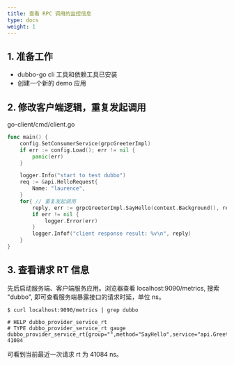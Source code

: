 ```yaml
---
title: 查看 RPC 调用的监控信息
type: docs
weight: 1
---
```


## 1. 准备工作

- dubbo-go cli 工具和依赖工具已安装
- 创建一个新的 demo 应用

## 2. 修改客户端逻辑，重复发起调用

go-client/cmd/client.go

```go
func main() {
	config.SetConsumerService(grpcGreeterImpl)
	if err := config.Load(); err != nil {
		panic(err)
	}

	logger.Info("start to test dubbo")
	req := &api.HelloRequest{
		Name: "laurence",
	}
	for{ // 重复发起调用
		reply, err := grpcGreeterImpl.SayHello(context.Background(), req)
		if err != nil {
			logger.Error(err)
		}
		logger.Infof("client response result: %v\n", reply)
	}
}
```

## 3. 查看请求 RT 信息

先后启动服务端、客户端服务应用。浏览器查看 localhost:9090/metrics, 搜索 "dubbo", 即可查看服务端暴露接口的请求时延，单位 ns。

```
$ curl localhost:9090/metrics | grep dubbo

# HELP dubbo_provider_service_rt 
# TYPE dubbo_provider_service_rt gauge
dubbo_provider_service_rt{group="",method="SayHello",service="api.Greeter",timeout="",version="3.0.0"} 41084
```

可看到当前最近一次请求 rt 为 41084 ns。


